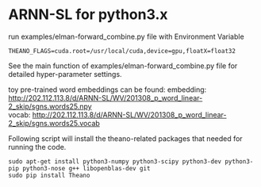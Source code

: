 # ARNN-SL for python3.x

run examples/elman-forward_combine.py file with Environment Variable 
```
THEANO_FLAGS=cuda.root=/usr/local/cuda,device=gpu,floatX=float32
```

See the main function of examples/elman-forward_combine.py file for detailed hyper-parameter settings.

toy pre-trained word embeddings can be found:
embedding: http://202.112.113.8/d/ARNN-SL/WV/201308_p_word_linear-2_skip/sgns.words25.npy    
vocab: http://202.112.113.8/d/ARNN-SL/WV/201308_p_word_linear-2_skip/sgns.words25.vocab


Following script will install the theano-related packages that needed for running the code.
```
sudo apt-get install python3-numpy python3-scipy python3-dev python3-pip python3-nose g++ libopenblas-dev git
sudo pip install Theano
```